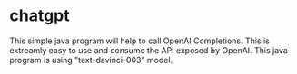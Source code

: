 # chatgpt

This simple java program will help to call OpenAI Completions. This is extreamly easy to use and consume the API exposed by OpenAI. This java program is using "text-davinci-003" model. 
